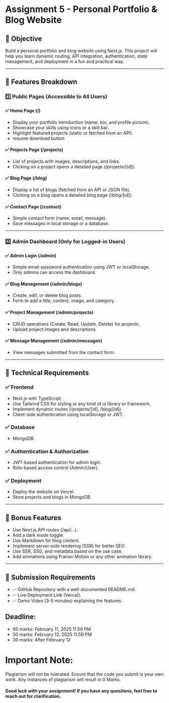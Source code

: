 # Assignment 5 - Personal Portfolio & Blog Website 

## 🎯 Objective
Build a personal portfolio and blog website using Next.js. This project will help you learn dynamic routing, API integration, authentication, state management, and deployment in a fun and practical way.

---

## 🔹 Features Breakdown

### 1️⃣ Public Pages (Accessible to All Users)

#### ✅ Home Page (/)
- Display your portfolio introduction (name, bio, and profile picture).
- Showcase your skills using icons or a skill bar.
- Highlight featured projects (static or fetched from an API).
- resume download button

#### ✅ Projects Page (/projects)
- List of projects with images, descriptions, and links.
- Clicking on a project opens a detailed page (/projects/[id]).

#### ✅ Blog Page (/blog)
- Display a list of blogs (fetched from an API or JSON file).
- Clicking on a blog opens a detailed blog page (/blog/[id]).

#### ✅ Contact Page (/contact)
- Simple contact form (name, email, message).
- Save messages in local storage or a database.

---

### 2️⃣ Admin Dashboard (Only for Logged-in Users)

#### ✅ Admin Login (/admin)
- Simple email-password authentication using JWT or localStorage.
- Only admins can access the dashboard.

#### ✅ Blog Management (/admin/blogs)
- Create, edit, or delete blog posts.
- Form to add a title, content, image, and category.

#### ✅ Project Management (/admin/projects)
- CRUD operations (Create, Read, Update, Delete) for projects.
- Upload project images and descriptions.

#### ✅ Message Management (/admin/messages)
- View messages submitted from the contact form.

---

## 🔹 Technical Requirements

### ✅ Frontend
- Next.js with TypeScript.
- Use Tailwind CSS for styling or any kind of ui library or framework.
- Implement dynamic routes (/projects/[id], /blog/[id]).
- Client-side authentication using localStorage or JWT.

### ✅ Database
- MongoDB.

### ✅ Authentication & Authorization
- JWT-based authentication for admin login.
- Role-based access control (Admin/User).

### ✅ Deployment
- Deploy the website on Vercel.
- Store projects and blogs in MongoDB

---

## 🎁 Bonus Features
- Use Next.js API routes (/api/...).
- Add a dark mode toggle.
- Use Markdown for blog content.
- Implement server-side rendering (SSR) for better SEO.
- Use SSR, SSG, and metadata based on the use case.
- Add animations using Framer Motion or any other animation library.

---

## 📜 Submission Requirements
- ✅ GitHub Repository with a well-documented README.md.
- ✅ Live Deployment Link (Vercel).
- ✅ Demo Video (3-5 minutes) explaining the features.


## Deadline:
- 60 marks: February 11, 2025 11.59 PM
- 50 marks: February 12, 2025 11.59 PM
- 30 marks: After February 12

# Important Note:
Plagiarism will not be tolerated. Ensure that the code you submit is your own work. Any instances of plagiarism will result in 0 Marks.
#### Good luck with your assignment! If you have any questions, feel free to reach out for clarification.
